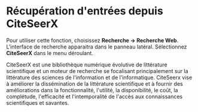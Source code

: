 Récupération d'entrées depuis CiteSeerX
=======================================

Pour utiliser cette fonction, choisissez **Recherche -&gt; Recherche Web**. L'interface de recherche apparaitra dans le panneau latéral. Sélectionnez **CiteSeerX** dans le menu déroulant.

CiteSeerX est une bibliothèque numérique évolutive de littérature scientifique et un moteur de recherche se focalisant principalement sur la littérature des sciences de l'information et de l'informatique. CiteSeerx vise à améliorer la dissémination de la littérature scientifique et à fournir des améliorations dans la fonctionnalité, l'utilité, la disponibilité, le coût, la complétude, l'efficacité et l'intemporalité de l'accès aux connaissances scientifiques et savantes.
